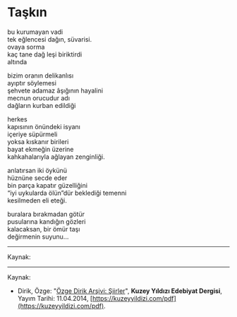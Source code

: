 # Taşkın  
  
bu kurumayan vadi  
tek eğlencesi dağın, süvarisi.  
ovaya sorma  
kaç tane dağ leşi biriktirdi  
altında  
  
bizim oranın delikanlısı  
ayıptır söylemesi  
şehvete adamaz âşığının hayalini  
mecnun orucudur adı  
dağların kurban edildiği  
  
herkes  
kapısının önündeki isyanı  
içeriye süpürmeli  
yoksa kıskanır birileri  
bayat ekmeğin üzerine  
kahkahalarıyla ağlayan zenginliği.  
  
anlatırsan iki öykünü  
hüznüne secde eder  
bin parça kapatır güzelliğini  
“iyi uykularda ölün”dür beklediği temenni  
kesilmeden eli eteği.  
  
buralara bırakmadan götür  
pusularına kandığın gözleri  
kalacaksan, bir ömür taşı  
değirmenin suyunu...

---
Kaynak: 

- ---
Kaynak: 

- Dirik, Özge: "[Özge Dirik Arşivi: Şiirler](https://kuzeyyildizi.com/files/ozgedirik-siirler.pdf)", **Kuzey Yıldızı Edebiyat Dergisi**, Yayım Tarihi: 11.04.2014, [https://kuzeyyildizi.com/pdf](https://kuzeyyildizi.com/pdf).
